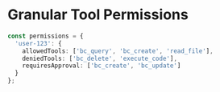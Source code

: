 # Granular Tool Permissions

```typescript
const permissions = {
  'user-123': {
    allowedTools: ['bc_query', 'bc_create', 'read_file'],
    deniedTools: ['bc_delete', 'execute_code'],
    requiresApproval: ['bc_create', 'bc_update']
  }
};
```
